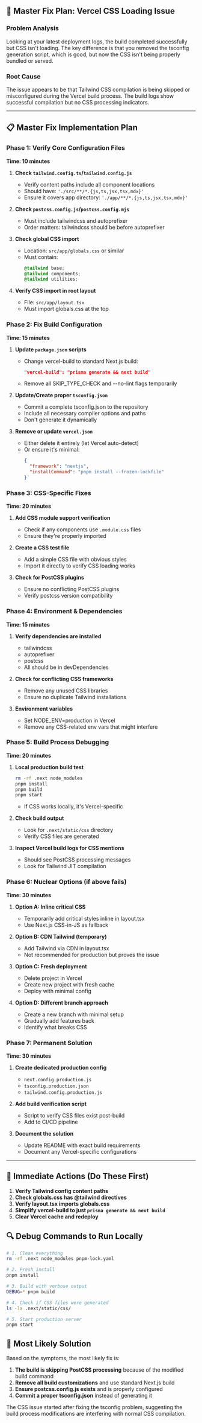 ## 🚨 Master Fix Plan: Vercel CSS Loading Issue

### Problem Analysis
Looking at your latest deployment logs, the build completed successfully but CSS isn't loading. The key difference is that you removed the tsconfig generation script, which is good, but now the CSS isn't being properly bundled or served.

### Root Cause
The issue appears to be that Tailwind CSS compilation is being skipped or misconfigured during the Vercel build process. The build logs show successful compilation but no CSS processing indicators.

---

## 📋 Master Fix Implementation Plan

### Phase 1: Verify Core Configuration Files
**Time: 10 minutes**

1. **Check `tailwind.config.ts`/`tailwind.config.js`**
   - Verify content paths include all component locations
   - Should have: `'./src/**/*.{js,ts,jsx,tsx,mdx}'`
   - Ensure it covers app directory: `'./app/**/*.{js,ts,jsx,tsx,mdx}'`

2. **Check `postcss.config.js`/`postcss.config.mjs`**
   - Must include tailwindcss and autoprefixer
   - Order matters: tailwindcss should be before autoprefixer

3. **Check global CSS import**
   - Location: `src/app/globals.css` or similar
   - Must contain:
     ```css
     @tailwind base;
     @tailwind components;
     @tailwind utilities;
     ```

4. **Verify CSS import in root layout**
   - File: `src/app/layout.tsx`
   - Must import globals.css at the top

### Phase 2: Fix Build Configuration
**Time: 15 minutes**

1. **Update `package.json` scripts**
   - Change vercel-build to standard Next.js build:
     ```json
     "vercel-build": "prisma generate && next build"
     ```
   - Remove all SKIP_TYPE_CHECK and --no-lint flags temporarily

2. **Update/Create proper `tsconfig.json`**
   - Commit a complete tsconfig.json to the repository
   - Include all necessary compiler options and paths
   - Don't generate it dynamically

3. **Remove or update `vercel.json`**
   - Either delete it entirely (let Vercel auto-detect)
   - Or ensure it's minimal:
     ```json
     {
       "framework": "nextjs",
       "installCommand": "pnpm install --frozen-lockfile"
     }
     ```

### Phase 3: CSS-Specific Fixes
**Time: 20 minutes**

1. **Add CSS module support verification**
   - Check if any components use `.module.css` files
   - Ensure they're properly imported

2. **Create a CSS test file**
   - Add a simple CSS file with obvious styles
   - Import it directly to verify CSS loading works

3. **Check for PostCSS plugins**
   - Ensure no conflicting PostCSS plugins
   - Verify postcss version compatibility

### Phase 4: Environment & Dependencies
**Time: 15 minutes**

1. **Verify dependencies are installed**
   - tailwindcss
   - autoprefixer
   - postcss
   - All should be in devDependencies

2. **Check for conflicting CSS frameworks**
   - Remove any unused CSS libraries
   - Ensure no duplicate Tailwind installations

3. **Environment variables**
   - Set NODE_ENV=production in Vercel
   - Remove any CSS-related env vars that might interfere

### Phase 5: Build Process Debugging
**Time: 20 minutes**

1. **Local production build test**
   ```bash
   rm -rf .next node_modules
   pnpm install
   pnpm build
   pnpm start
   ```
   - If CSS works locally, it's Vercel-specific

2. **Check build output**
   - Look for `.next/static/css` directory
   - Verify CSS files are generated

3. **Inspect Vercel build logs for CSS mentions**
   - Should see PostCSS processing messages
   - Look for Tailwind JIT compilation

### Phase 6: Nuclear Options (if above fails)
**Time: 30 minutes**

1. **Option A: Inline critical CSS**
   - Temporarily add critical styles inline in layout.tsx
   - Use Next.js CSS-in-JS as fallback

2. **Option B: CDN Tailwind (temporary)**
   - Add Tailwind via CDN in layout.tsx
   - Not recommended for production but proves the issue

3. **Option C: Fresh deployment**
   - Delete project in Vercel
   - Create new project with fresh cache
   - Deploy with minimal config

4. **Option D: Different branch approach**
   - Create a new branch with minimal setup
   - Gradually add features back
   - Identify what breaks CSS

### Phase 7: Permanent Solution
**Time: 30 minutes**

1. **Create dedicated production config**
   - `next.config.production.js`
   - `tsconfig.production.json`
   - `tailwind.config.production.js`

2. **Add build verification script**
   - Script to verify CSS files exist post-build
   - Add to CI/CD pipeline

3. **Document the solution**
   - Update README with exact build requirements
   - Document any Vercel-specific configurations

---

## 🎯 Immediate Actions (Do These First)

1. **Verify Tailwind config content paths**
2. **Check globals.css has @tailwind directives**
3. **Verify layout.tsx imports globals.css**
4. **Simplify vercel-build to just `prisma generate && next build`**
5. **Clear Vercel cache and redeploy**

## 🔍 Debug Commands to Run Locally

```bash
# 1. Clean everything
rm -rf .next node_modules pnpm-lock.yaml

# 2. Fresh install
pnpm install

# 3. Build with verbose output
DEBUG=* pnpm build

# 4. Check if CSS files were generated
ls -la .next/static/css/

# 5. Start production server
pnpm start
```

## 🚀 Most Likely Solution

Based on the symptoms, the most likely fix is:

1. **The build is skipping PostCSS processing** because of the modified build command
2. **Remove all build customizations** and use standard Next.js build
3. **Ensure postcss.config.js exists** and is properly configured
4. **Commit a proper tsconfig.json** instead of generating it

The CSS issue started after fixing the tsconfig problem, suggesting the build process modifications are interfering with normal CSS compilation.
